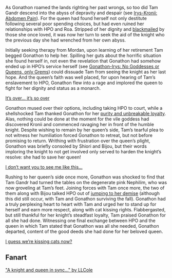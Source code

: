 <!-- title: The Sham Queen’s Sacrifice -->

As Gonathon roamed the lands righting her past wrongs, so too did Tam Gandr descend into the abyss of depravity and despair (see [Irys-Kronii: Abdomen Pain](#edge:irys-kronii)). For the queen had found herself not only destitute following several poor spending choices, but had even ruined her relationships with HPO and Roa. Stripped of her dignity and [blackmailed](https://youtu.be/alQr5XqoUPs?t=15489) by those she once loved, it was now her turn to seek the aid of the knight who the previous day she had wrenched from her own abyss.

Initially seeking therapy from Mordan, upon learning of her retirement Tam begged Gonathon to help her. Spilling her guts about the horrific situation she found herself in, not even the revelation that Gonathon had somehow ended up in HPO’s service herself (see [Gonathon-Irys: No Goddesses or Queens, only Grems](#edge:irys-gigi)) could dissuade Tam from seeing the knight as her last hope. And the queen’s faith was well placed, for upon hearing of Tam’s enslavement to HPO, Gonathon flew into a rage and implored the queen to fight for her dignity and status as a monarch.

[It’s over… it’s so over](#embed:https://youtu.be/alQr5XqoUPs?t=15613)

Gonathon mused over their options, including taking HPO to court, while a shellshocked Tam thanked Gonathon for her [purity and unbreakable loyalty](https://youtu.be/alQr5XqoUPs?t=15872). Alas, nothing could be done at the moment for the vile goddess had discovered Kronii and commenced ravaging her in front of the humble knight. Despite wishing to remain by her queen’s side, Tam’s tearful plea to not witness her humiliation forced Gonathon to retreat, but not before promising to return. Writhing with frustration over the queen’s plight, Gonathon was briefly consoled by Shiori and Bijou, but their words imploring the knight to not get involved only served to harden the knight’s resolve: she had to save her queen!

[I don’t want you to see me like this…](#embed:https://youtu.be/alQr5XqoUPs?t=16167)

Rushing to her queen’s side once more, Gonathon was shocked to find that Tam Gandr had turned the tables on the degenerate pink Nephilim, who was now groveling at Tam’s feet. Joining forces with Tam once more, the two of them along with Bijou talked HPO out of [jumping to her demise](https://youtu.be/alQr5XqoUPs?t=17973) (although this did still occur, with Tam and Gonathon surviving the fall). Gonathon had a truly perplexing heart to heart with Tam and urged her to stand up for herself and earn more respect, along with cat kissing rights. Flabbergasted, but still thankful for her knight’s steadfast loyalty, Tam praised Gonathon for all she had done. Witnessing one final exchange between HPO and the queen in which Tam stated that Gonathon was all she needed, Gonathon departed, content of the good deeds she had done for her beloved queen.

[I guess we’re kissing cats now?](#embed:https://youtu.be/alQr5XqoUPs?t=18803)

## Fanart

["A knight and queen in sync..." by LLCole](https://x.com/LLCole_/status/1922040765531718058)
